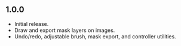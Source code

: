 ## 1.0.0

- Initial release.
- Draw and export mask layers on images.
- Undo/redo, adjustable brush, mask export, and controller utilities.